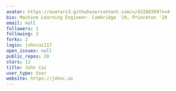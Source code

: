 ```yaml
---
avatar: https://avatars3.githubusercontent.com/u/42288369?v=4
bio: Machine Learning Engineer. Cambridge '19, Princeton '20
email: null
followers: 1
following: 3
forks: 2
login: johncai117
open_issues: null
public_repos: 20
stars: 12
title: John Cai
user_type: User
website: https://johnc.ai
---
```

